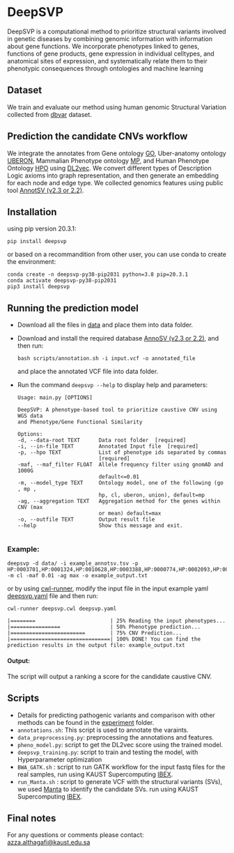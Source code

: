 # DeepSVP
DeepSVP is a computational method to prioritize structural variants involved in genetic diseases by combining genomic information with information about gene functions. We incorporate phenotypes linked to genes, functions
  of gene products, gene expression in individual celltypes, and
  anatomical sites of expression, and systematically relate them to
  their phenotypic consequences through ontologies and machine
  learning
                                                                  
## Dataset
We train and evaluate our method using human genomic Structural Variation collected from [dbvar](https://ftp.ncbi.nlm.nih.gov/pub/dbVar/data/Homo_sapiens/by_assembly/GRCh38/vcf/) dataset.

## Prediction the candidate CNVs workflow
We integrate the annotates from Gene ontology [GO](http://geneontology.org/docs/download-go-annotations/), Uber-anatomy ontology
 [UBERON](https://www.ebi.ac.uk/ols/ontologies/uberon), Mammalian Phenotype ontology [MP](http://www.informatics.jax.org/vocab/mp_ontology), and Human Phenotype Ontology [HPO](https://hpo.jax.org/app/download/annotation) using [DL2vec](https://github.com/bio-ontology-research-group/DL2Vec). We convert different types of Description Logic axioms into graph representation, and then generate an embedding for each node and edge type.
We collected genomics features using public tool [AnnotSV (v2.3 or 2.2)](https://lbgi.fr/AnnotSV/annotations). 


## Installation 
using pip version 20.3.1:
```
pip install deepsvp
```

or based on a recommandition from other user, you can use conda to create the environment:
```
conda create -n deepsvp-py38-pip2031 python=3.8 pip=20.3.1
conda activate deepsvp-py38-pip2031
pip3 install deepsvp
```

## Running the prediction model 
- Download all the files in [data](https://bio2vec.cbrc.kaust.edu.sa/data/DeepSVP/) and place them into data folder.
- Download and install the required database [AnnoSV (v2.3 or 2.2)](https://lbgi.fr/AnnotSV/downloads), and then run:
    ```
    bash scripts/annotation.sh -i input.vcf -o annotated_file
    ```
    and place the annotated VCF file into data folder. 

- Run the command `deepsvp --help` to display help and parameters:
    ```
    Usage: main.py [OPTIONS]
      
    DeepSVP: A phenotype-based tool to prioritize caustive CNV using WGS data
    and Phenotype/Gene Functional Similarity
  
  	Options:
    -d, --data-root TEXT      Data root folder  [required]
    -i, --in-file TEXT        Annotated Input file  [required]
    -p, --hpo TEXT            List of phenotype ids separated by commas
                              [required]
    -maf, --maf_filter FLOAT  Allele frequency filter using gnomAD and 1000G
                              default<=0.01
    -m, --model_type TEXT     Ontology model, one of the following (go , mp ,
                              hp, cl, uberon, union), default=mp
    -ag, --aggregation TEXT   Aggregation method for the genes within CNV (max
                              or mean) default=max
    -o, --outfile TEXT        Output result file
    --help                    Show this message and exit.
        
    ```

### Example:

    deepsvp -d data/ -i example_annotsv.tsv -p HP:0003701,HP:0001324,HP:0010628,HP:0003388,HP:0000774,HP:0002093,HP:0000508,HP:0000218 -m cl -maf 0.01 -ag max -o example_output.txt

or by using [cwl-runner](https://github.com/common-workflow-language/cwltool), modify the input file in the input example yaml [deepsvp.yaml](https://github.com/bio-ontology-research-group/DeepSVP/blob/master/deepsvp.yaml) file and then run:

	cwl-runner deepsvp.cwl deepsvp.yaml 
    
 ```   
 |========                        | 25% Reading the input phenotypes...
 |================                | 50% Phenotype prediction... 
 |========================        | 75% CNV Prediction... 
 |================================| 100% DONE! You can find the prediction results in the output file: example_output.txt
```



#### Output:
The script will output a ranking a score for the candidate caustive CNV. 

## Scripts 
- Details for predicting pathogenic variants and comparison with other methods can be found in the [experiment](https://github.com/bio-ontology-research-group/DL2Vec/tree/master/Experiment) folder.
- ``annotations.sh``: This script is used to annotate the varaints.
- ``data_preprocessing.py``: preprocessing the annotations and features.
- ``pheno_model.py``: script to get the DL2vec score using the trained model.
- ``deepsvp_training.py``: script to train and testing the model, with Hyperparameter optimization
- ``BWA_GATK.sh`` : script to run GATK workflow for the input fastq files for the real samples, run using KAUST Supercomputing [IBEX](https://www.hpc.kaust.edu.sa/ibex).
- ``run_Manta.sh`` : script to generate VCF with the structural variants (SVs), we used [Manta](https://github.com/Illumina/manta) to identify the candidate SVs.  run using KAUST Supercomputing [IBEX](https://www.hpc.kaust.edu.sa/ibex).

## Final notes
For any questions or comments please contact: azza.althagafi@kaust.edu.sa
